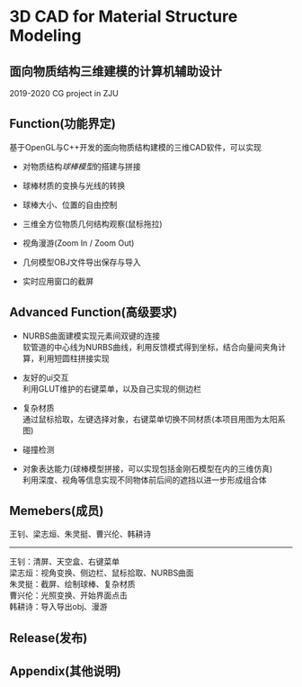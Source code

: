# 3D CAD for Material Structure Modeling
## 面向物质结构三维建模的计算机辅助设计
2019-2020 CG project in ZJU

## Function(功能界定)

基于OpenGL与C++开发的面向物质结构建模的三维CAD软件，可以实现
- 对物质结构*球棒模型*的搭建与拼接
+ 球棒材质的变换与光线的转换
- 球棒大小、位置的自由控制
+ 三维全方位物质几何结构观察(鼠标拖拉)
- 视角漫游(Zoom In / Zoom Out)
+ 几何模型OBJ文件导出保存与导入
- 实时应用窗口的截屏

## Advanced Function(高级要求)

- NURBS曲面建模实现元素间双键的连接  
软管道的中心线为NURBS曲线，利用反馈模式得到坐标，结合向量间夹角计算，利用短圆柱拼接实现
+ 友好的ui交互  
利用GLUT维护的右键菜单，以及自己实现的侧边栏
- 复杂材质  
通过鼠标拾取，左键选择对象，右键菜单切换不同材质(本项目用图为太阳系图)
+ 碰撞检测  
- 对象表达能力(球棒模型拼接，可以实现包括金刚石模型在内的三维仿真)  
利用深度、视角等信息实现不同物体前后间的遮挡以进一步形成组合体

## Memebers(成员)

王钊、梁志烜、朱灵挺、曹兴伦、韩耕诗  
___
王钊：清屏、天空盒、右键菜单  
梁志烜：视角变换、侧边栏、鼠标拾取、NURBS曲面  
朱灵挺：截屏、绘制球棒、复杂材质  
曹兴伦：光照变换、开始界面点击  
韩耕诗：导入导出obj、漫游

## Release(发布)

## Appendix(其他说明)